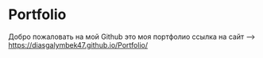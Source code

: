 # Portfolio
Добро пожаловать на мой Github это моя портфолио ссылка на сайт --> https://diasgalymbek47.github.io/Portfolio/
